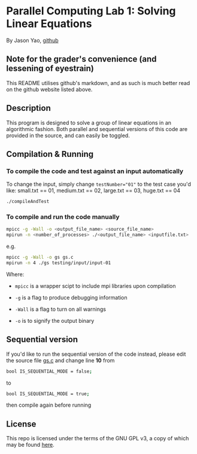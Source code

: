 # Parallel Computing Lab 1: Solving Linear Equations
By Jason Yao, [github](https://github.com/JasonYao/Parallel-Computing-Lab-1-Solving-Linear-Equations)

## Note for the grader's convenience (and lessening of eyestrain)
This README utilises github's markdown, and as such is much better read on the github website listed above.

## Description
This program is designed to solve a group of linear equations in an algorithmic fashion. 
Both parallel and sequential versions of this code are provided in the source, and can easily be toggled.

## Compilation & Running
### To compile the code and test against an input automatically
To change the input, simply change `testNumber="01"` to the test case you'd like: small.txt == 01, medium.txt == 02, large.txt == 03, huge.txt == 04
```sh
./compileAndTest
```

### To compile and run the code manually
```sh
mpicc -g -Wall -o <output_file_name> <source_file_name>
mpirun -n <number_of_processes> ./<output_file_name> <inputfile.txt>
```

e.g.
```sh
mpicc -g -Wall -o gs gs.c
mpirun -n 4 ./gs testing/input/input-01
```

Where:
- `mpicc` is a wrapper scipt to include mpi libraries upon compilation

- `-g` is a flag to produce debugging information

- `-Wall` is a flag to turn on all warnings

- `-o` is to signify the output binary

## Sequential version
If you'd like to run the sequential version of the code instead, please edit the source file [gs.c](gs.c) and change line **10** from

```sh
bool IS_SEQUENTIAL_MODE = false;
```
to
```sh
bool IS_SEQUENTIAL_MODE = true;
```
then compile again before running

## License
This repo is licensed under the terms of the GNU GPL v3, a copy of which may be found [here](LICENSE).
